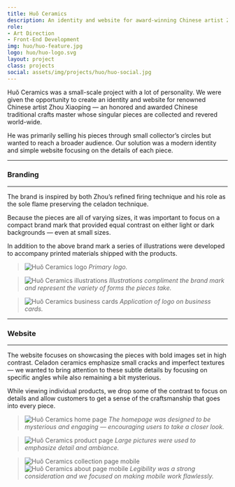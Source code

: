 ```yaml
---
title: Huŏ Ceramics
description: An identity and website for award-winning Chinese artist Zhou Xiaoping.
role:
- Art Direction
- Front-End Development
img: huo/huo-feature.jpg
logo: huo/huo-logo.svg
layout: project
class: projects
social: assets/img/projects/huo/huo-social.jpg
---
```


Huŏ Ceramics was a small-scale project with a lot of personality. We were given the opportunity to create an identity  and website for renowned Chinese artist Zhou Xiaoping — an honored and awarded Chinese traditional crafts master whose singular pieces are collected and revered world-wide.

He was primarily selling his pieces through small collector’s circles but wanted to reach a broader audience. Our solution was a modern identity and simple website focusing on the details of each piece.

***

### Branding

***

The brand is inspired by both Zhou’s refined firing technique and his role as the sole flame preserving the celadon technique.  

Because the pieces are all of varying sizes, it was important to focus on a compact brand mark that provided equal contrast on either light or dark backgrounds — even at small sizes.

In addition to the above brand mark a series of illustrations were developed to accompany printed materials shipped with the products.

> <img class="lazy" alt="Huŏ Ceramics logo" data-src="{{ site.baseurl }}/assets/img/projects/huo/huo-logo.svg"> *Primary logo.*

> <img class="lazy" alt="Huŏ Ceramics illustrations" data-src="{{ site.baseurl }}/assets/img/projects/huo/huo-illustrations.svg"> *Illustrations compliment the brand mark and represent the variety of forms the pieces take.*

> <img class="lazy" alt="Huŏ Ceramics business cards" data-src="{{ site.baseurl }}/assets/img/projects/huo/huo-bc.png"> *Application of logo on business cards.*

***

### Website

***

The website focuses on showcasing the pieces with bold images set in high contrast. Celadon ceramics emphasize small cracks and imperfect textures — we wanted to bring attention to these subtle details by focusing on specific angles while also remaining a bit mysterious.

While viewing individual products, we drop some of the contrast to focus on details and allow customers to get a sense of the craftsmanship that goes into every piece.

> <img class="lazy" alt="Huŏ Ceramics home page" data-src="{{ site.baseurl }}/assets/img/projects/huo/huo-home.png"> *The homepage was designed to be mysterious and engaging — encouraging users to take a closer look.*

> <img class="lazy" alt="Huŏ Ceramics product page" data-src="{{ site.baseurl }}/assets/img/projects/huo/huo-product.png"> *Large pictures were used to emphasize detail and ambiance.*

> <span class="phone"><img class="lazy" alt="Huŏ Ceramics collection page mobile" data-src="{{ site.baseurl }}/assets/img/projects/huo/huo-collection.png"></span><span class="phone"><img class="lazy" alt="Huŏ Ceramics about page mobile" data-src="{{ site.baseurl }}/assets/img/projects/huo/huo-about.png"></span> *Legibility was a strong consideration and we focused on making mobile work flawlessly.*